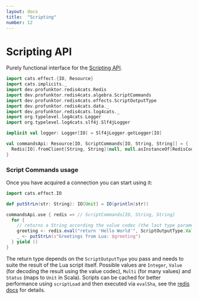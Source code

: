 ```yaml
---
layout: docs
title:  "Scripting"
number: 12
---
```


# Scripting API

Purely functional interface for the [Scripting API](https://redis.io/commands#scripting).

```scala mdoc:invisible
import cats.effect.{IO, Resource}
import cats.implicits._
import dev.profunktor.redis4cats.Redis
import dev.profunktor.redis4cats.algebra.ScriptCommands
import dev.profunktor.redis4cats.effects.ScriptOutputType
import dev.profunktor.redis4cats.data._
import dev.profunktor.redis4cats.log4cats._
import org.typelevel.log4cats.Logger
import org.typelevel.log4cats.slf4j.Slf4jLogger

implicit val logger: Logger[IO] = Slf4jLogger.getLogger[IO]

val commandsApi: Resource[IO, ScriptCommands[IO, String, String]] = {
  Redis[IO].fromClient[String, String](null, null.asInstanceOf[RedisCodec[String, String]]).widen[ScriptCommands[IO, String, String]]
}
```

### Script Commands usage

Once you have acquired a connection you can start using it:

```scala mdoc:silent
import cats.effect.IO

def putStrLn(str: String): IO[Unit] = IO(println(str))

commandsApi.use { redis => // ScriptCommands[IO, String, String]
  for {
    // returns a String according the value codec (the last type parameter of ScriptCommands)
    greeting <- redis.eval("return 'Hello World'", ScriptOutputType.Value)
    _ <- putStrLn(s"Greetings from Lua: $greeting")
  } yield ()
}
```

The return type depends on the `ScriptOutputType` you pass and needs to suite the result of the Lua script itself. Possible values are `Integer`, `Value` (for decoding the result using the value codec), `Multi` (for many values) and `Status` (maps to `Unit` in Scala). Scripts can be cached for better performance using `scriptLoad` and then executed via `evalSha`, see the [redis docs]((https://redis.io/commands#scripting)) for details.
